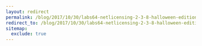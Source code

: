 ```yaml
---
layout: redirect
permalink: /blog/2017/10/30/labs64-netlicensing-2-3-8-halloween-edition
redirect_to: /blog/2017/10/30/labs64-netlicensing-2-3-8-halloween-edition/
sitemap:
  exclude: true
---
```

